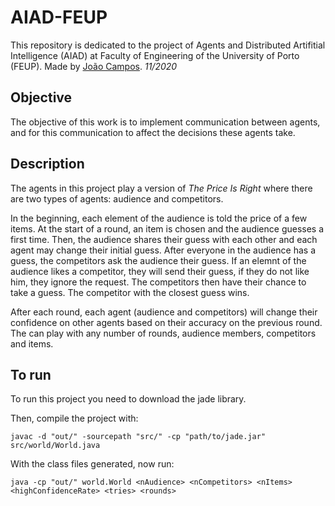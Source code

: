 # AIAD-FEUP

This repository is dedicated to the project of Agents and Distributed Artifitial Intelligence (AIAD) at Faculty of Engineering of the University of Porto (FEUP).
Made by [João Campos](https://github.com/Pastilhas). *11/2020*

## Objective
The objective of this work is to implement communication between agents, and for this communication to affect the decisions these agents take.

## Description
The agents in this project play a version of *The Price Is Right* where there are two types of agents: audience and competitors.

In the beginning, each element of the audience is told the price of a few items. At the start of a round, an item is chosen and the audience guesses a first time.
Then, the audience shares their guess with each other and each agent may change their initial guess. After everyone in the audience has a guess, 
the competitors ask the audience their guess. If an elemnt of the audience likes a competitor, they will send their guess, if they do not like him, they ignore the request.
The competitors then have their chance to take a guess. The competitor with the closest guess wins.

After each round, each agent (audience and competitors) will change their confidence on other agents based on their accuracy on the previous round.
The can play with any number of rounds, audience members, competitors and items.

## To run
To run this project you need to download the jade library.

Then, compile the project with:
    
    javac -d "out/" -sourcepath "src/" -cp "path/to/jade.jar" src/world/World.java
With the class files generated, now run:
    
    java -cp "out/" world.World <nAudience> <nCompetitors> <nItems> <highConfidenceRate> <tries> <rounds>
